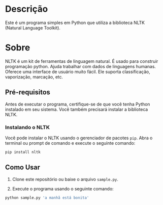 # Descrição

Este é um programa simples em Python que utiliza a biblioteca NLTK (Natural Language Toolkit).

# Sobre

NLTK é um kit de ferramentas de linguagem natural. É usado para construir programação python. Ajuda trabalhar com dados de linguagens humanas. Oferece uma interface de usuário muito fácil. Ele suporta classificação, vaporização, marcação, etc.

## Pré-requisitos

Antes de executar o programa, certifique-se de que você tenha Python instalado em seu sistema. Você também precisará instalar a biblioteca NLTK.

### Instalando o NLTK

Você pode instalar o NLTK usando o gerenciador de pacotes `pip`. Abra o terminal ou prompt de comando e execute o seguinte comando:

```bash
pip install nltk
```


## Como Usar

1. Clone este repositório ou baixe o arquivo `sample.py`.

2. Execute o programa usando o seguinte comando:

```bash
python sample.py 'a manhã está bonita'
```